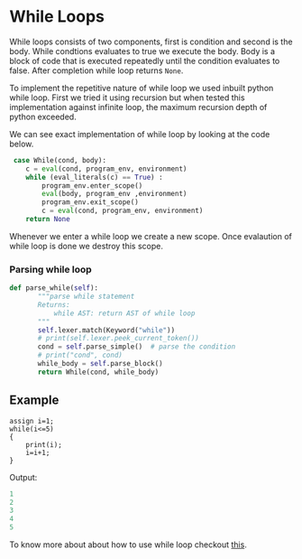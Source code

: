 # While Loops

While loops consists of two components, first is condition and second is the body. While condtions evaluates to true we execute the body. 
Body is a block of code that is executed repeatedly until the condition evaluates to false. After completion while loop returns ```None```. 

To implement the repetitive nature of while loop we used inbuilt python while loop. First we tried it using recursion but when tested this implementation against infinite loop, the maximum recursion depth of python exceeded.

We can see exact implementation of while loop by looking at the code below.

```python
 case While(cond, body):
    c = eval(cond, program_env, environment)
    while (eval_literals(c) == True) :
        program_env.enter_scope()
        eval(body, program_env ,environment)
        program_env.exit_scope()
        c = eval(cond, program_env, environment)
    return None
```

Whenever we enter a while loop we create a new scope. Once evalaution of while loop is done we destroy this scope. 

### Parsing while loop

 ```python
 def parse_while(self):
        """parse while statement
        Returns:
            while AST: return AST of while loop
        """
        self.lexer.match(Keyword("while"))
        # print(self.lexer.peek_current_token())
        cond = self.parse_simple()  # parse the condition
        # print("cond", cond)
        while_body = self.parse_block()
        return While(cond, while_body)
```

## Example

```
assign i=1;
while(i<=5)
{
    print(i);
    i=i+1;
}
```

Output:

```python
1
2
3
4
5
```


To know more about about how to use while loop checkout [this](usage/while.md).
